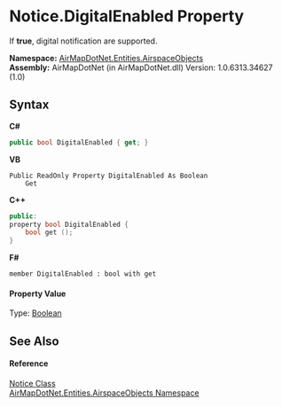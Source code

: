 # Notice.DigitalEnabled Property 
 

If <b>true</b>, digital notification are supported.

**Namespace:**&nbsp;<a href="N_AirMapDotNet_Entities_AirspaceObjects">AirMapDotNet.Entities.AirspaceObjects</a><br />**Assembly:**&nbsp;AirMapDotNet (in AirMapDotNet.dll) Version: 1.0.6313.34627 (1.0)

## Syntax

**C#**<br />
``` C#
public bool DigitalEnabled { get; }
```

**VB**<br />
``` VB
Public ReadOnly Property DigitalEnabled As Boolean
	Get
```

**C++**<br />
``` C++
public:
property bool DigitalEnabled {
	bool get ();
}
```

**F#**<br />
``` F#
member DigitalEnabled : bool with get

```


#### Property Value
Type: <a href="http://msdn2.microsoft.com/en-us/library/a28wyd50" target="_blank">Boolean</a>

## See Also


#### Reference
<a href="T_AirMapDotNet_Entities_AirspaceObjects_Notice">Notice Class</a><br /><a href="N_AirMapDotNet_Entities_AirspaceObjects">AirMapDotNet.Entities.AirspaceObjects Namespace</a><br />